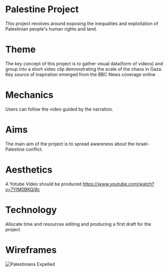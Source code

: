 # Palestine Project
This project revolves around exposing the inequalites and exploitation of Palestinian people's human rights and land.

# Theme  

The key concept of this project is to gather visual data(form of videos) and group into a short video clip demonstrating the scale of the chaos in Gaza.
Key source of inspiration emerged from the BBC News coverage online 

# Mechanics  

Users can follow the video guided by the narration.
# Aims  

The main aim of the project is to spread awareness about the Israel- Palestine conflict.
# Aesthetics

A Yotube Video should be produced
https://www.youtube.com/watch?v=7YIM0BKQi9c
# Technology 

Allocate time and resources editing and producing a first draft for the project

# Wireframes 
![Palestinians Expelled](https://github.com/panosleontsinis/interface-narratives1/assets/123083154/7965f4db-6233-4cd8-932e-32d6f62f9d6d)


